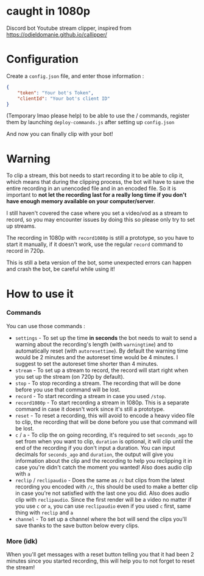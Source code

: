 # caught in 1080p
 Discord bot Youtube stream clipper, inspired from https://odieldomanie.github.io/callipper/
 
 
 # Configuration
Create a `config.json` file, and enter those information :

```json
{
    "token": "Your bot's Token",
    "clientId": "Your bot's client ID"
}
```

(Temporary lmao please help) to be able to use the / commands, register them by launching `deploy-commands.js` after setting up `config.json`

And now you can finally clip with your bot!

# Warning
To clip a stream, this bot needs to start recording it to be able to clip it, which means that during the clipping process, the bot will have to save the entire recording in an unencoded file and in an encoded file. So it is important to **not let the recording last for a really long time if you don't have enough memory available on your computer/server**.

I still haven't covered the case where you set a video/vod as a stream to record, so you may encounter issues by doing this so please only try to set up streams.

The recording in 1080p with `record1080p` is still a prototype, so you have to start it manually, if it doesn't work, use the regular `record` command to record in 720p.

This is still a beta version of the bot, some unexpected errors can happen and crash the bot, be careful while using it!

# How to use it
### Commands
You can use those commands :

* `settings` - To set up the time **in seconds** the bot needs to wait to send a warning about the recording's length (with `warningtime`) and to automatically reset (with `autoresettime`). By default the warning time would be 2 minutes and the autoreset time would be 4 minutes. I suggest to set the autoreset time shorter than 4 minutes.
* `stream` - To set up a stream to record, the record will start right when you set up the stream (on 720p by default).
* `stop` - To stop recording a stream. The recording that will be done before you use that command will be lost.
* `record` - To start recording a stream in case you used `/stop`.
* `record1080p` - To start recording a stream in 1080p. This is a separate command in case it doesn't work since it's still a prototype.
* `reset` - To reset a recording, this will avoid to encode a heavy video file to clip, the recording that will be done before you use that command will be lost.
* `c` / `a` - To clip the on going recording, it's required to set `seconds_ago` to set from when you want to clip, `duration` is optional, it will clip until the end of the recording if you don't input a duration. You can input decimals for `seconds_ago` and `duration`, the output will give you information about the clip and the recording to help you reclipping it in case you're didn't catch the moment you wanted! Also does audio clip with `a`
* `reclip` / `reclipaudio` - Does the same as `/c` but clips from the latest recording you encoded with `/c`, this should be used to make a better clip in case you're not satisfied with the last one you did. Also does audio clip with `reclipaudio`. Since the first render will be a video no matter if you use `c` or `a`, you can use `reclipaudio` even if you used `c` first, same thing with `reclip` and `a` 
* `channel` - To set up a channel where the bot will send the clips you'll save thanks to the save button below every clips.


### More (idk)
When you'll get messages with a reset button telling you that it had been 2 minutes since you started recording, this will help you to not forget to reset the stream!